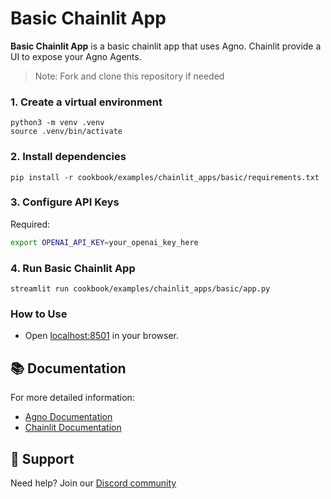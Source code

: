 # Basic Chainlit App

**Basic Chainlit App** is a basic chainlit app that uses Agno. Chainlit provide a UI to expose your Agno Agents.

> Note: Fork and clone this repository if needed

### 1. Create a virtual environment

```shell
python3 -m venv .venv
source .venv/bin/activate
```

### 2. Install dependencies

```shell
pip install -r cookbook/examples/chainlit_apps/basic/requirements.txt
```

### 3. Configure API Keys

Required:

```bash
export OPENAI_API_KEY=your_openai_key_here
```

### 4. Run Basic Chainlit App

```shell
streamlit run cookbook/examples/chainlit_apps/basic/app.py
```

### How to Use

- Open [localhost:8501](http://localhost:8000) in your browser.

## 📚 Documentation

For more detailed information:

- [Agno Documentation](https://docs.agno.com)
- [Chainlit Documentation](https://docs.chainlit.io)

## 🤝 Support

Need help? Join our [Discord community](https://agno.link/discord)
